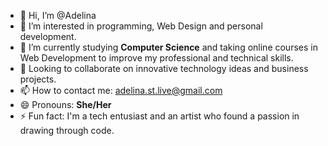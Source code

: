 - 👋 Hi, I’m @Adelina
- 👀 I’m interested in programming, Web Design and personal development.
- 🌱 I’m currently studying **Computer Science** and taking online courses in Web Development to improve my professional and technical skills.
- 💞️ Looking to collaborate on innovative technology ideas and business projects.
- 📫 How to contact me: adelina.st.live@gmail.com
- 😄 Pronouns: **She/Her**
- ⚡ Fun fact: I'm a tech entusiast and an artist who found a passion in drawing through code.

<!---
tabbytadi/tabbytadi is a ✨ special ✨ repository because its `README.md` (this file) appears on your GitHub profile.
You can click the Preview link to take a look at your changes.
--->
